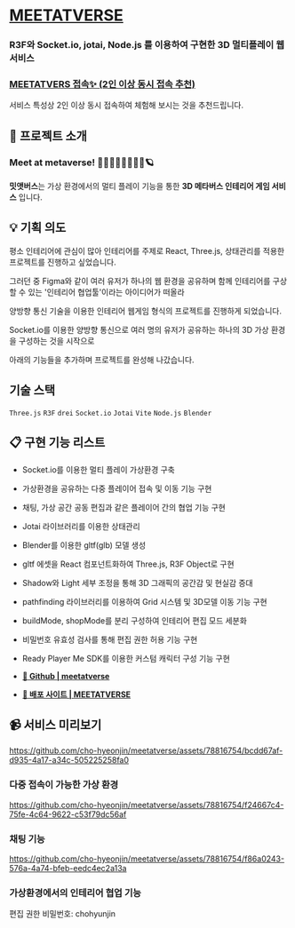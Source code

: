 # [MEETATVERSE](https://meetatverse-client-u16512.vm.elestio.app/)

### R3F와 Socket.io, jotai, Node.js 를 이용하여 구현한 3D 멀티플레이 웹 서비스

### [MEETATVERS 접속✨ (2인 이상 동시 접속 추천)](https://meetatverse-client-u16512.vm.elestio.app/)
서비스 특성상 2인 이상 동시 접속하여 체험해 보시는 것을 추천드립니다.


## 💬 프로젝트 소개 

### Meet at metaverse! 🙋🏻‍♀️🙋🏻‍♂️🙋🏻🪐

**밋앳버스**는 가상 환경에서의 멀티 플레이 기능을 통한 **3D 메타버스 인테리어 게임 서비스** 입니다.

## 💡 기획 의도


평소 인테리어에 관심이 많아 인테리어를 주제로 React, Three.js, 상태관리를 적용한 프로젝트를 진행하고 싶었습니다.

그러던 중 Figma와 같이 여러 유저가 하나의 웹 환경을 공유하며 함께 인테리어를 구상할 수 있는 '인테리어 협업툴'이라는 아이디어가 떠올라

양방향 통신 기술을 이용한 인테리어 웹게임 형식의 프로젝트를 진행하게 되었습니다.

Socket.io를 이용한 양방향 통신으로 여러 명의 유저가 공유하는 하나의 3D 가상 환경을 구성하는 것을 시작으로

아래의 기능들을 추가하며 프로젝트를 완성해 나갔습니다.

## 기술 스택

`Three.js` `R3F` `drei` `Socket.io` `Jotai` `Vite` `Node.js` `Blender`

## 📋 구현 기능 리스트

- Socket.io를 이용한 멀티 플레이 가상환경 구축
- 가상환경을 공유하는 다중 플레이어 접속 및 이동 기능 구현
- 채팅, 가상 공간 공동 편집과 같은 플레이어 간의 협업 기능 구현
- Jotai 라이브러리를 이용한 상태관리 
- Blender를 이용한 gltf(glb) 모델 생성
- gltf 에셋을 React 컴포넌트화하여 Three.js, R3F Object로 구현
- Shadow와 Light 세부 조정을 통해 3D 그래픽의 공간감 및 현실감 증대
- pathfinding 라이브러리를 이용하여 Grid 시스템 및 3D모델 이동 기능 구현
- buildMode, shopMode를 분리 구성하여 인테리어 편집 모드 세분화
- 비밀번호 유효성 검사를 통해 편집 권한 허용 기능 구현
- Ready Player Me SDK를 이용한 커스텀 캐릭터 구성 기능 구현

- **[🔗 Github | meetatverse](https://github.com/cho-hyeonjin/meetatverse)**
- **[🔗 배포 사이트 | MEETATVERSE](https://meetatverse-client-u16512.vm.elestio.app/)**

<!-- 실시간 양방향 통신으로 채팅 및 실시간 멀티플레이 기능 - 협업 기능으로의 확장 -->

## 📹 서비스 미리보기

https://github.com/cho-hyeonjin/meetatverse/assets/78816754/bcdd67af-d935-4a17-a34c-505225258fa0

### 다중 접속이 가능한 가상 환경

https://github.com/cho-hyeonjin/meetatverse/assets/78816754/f24667c4-75fe-4c64-9622-c53f79dc56af

### 채팅 기능

https://github.com/cho-hyeonjin/meetatverse/assets/78816754/f86a0243-576a-4a74-bfeb-eedc4ec2a13a

### 가상환경에서의 인테리어 협업 기능

편집 권한 비밀번호: chohyunjin
